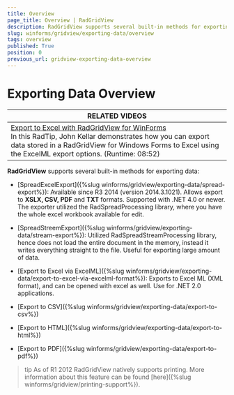 ```yaml
---
title: Overview
page_title: Overview | RadGridView
description: RadGridView supports several built-in methods for exporting data and they are listed in this article.
slug: winforms/gridview/exporting-data/overview
tags: overview
published: True
position: 0
previous_url: gridview-exporting-data-overview
---
```


# Exporting Data Overview

|RELATED VIDEOS|
| ------ |
|[Export to Excel with RadGridView for WinForms](http://www.telerik.com/videos/winforms/export-to-excel-with-radgridview-for-winforms)<br>In this RadTip, John Kellar demonstrates how you can export data stored in a RadGridView for Windows Forms to Excel using the ExcelML export options. (Runtime: 08:52)|

__RadGridView__ supports several built-in methods for exporting data:

* [SpreadExcelExport]({%slug winforms/gridview/exporting-data/spread-export%}): Available since R3 2014 (version 2014.3.1021). Allows export to __XSLX, CSV, PDF__ and __TXT__ formats. Supported with .NET 4.0 or newer. The exporter utilized the RadSpreadProcessing library, where you have the whole excel workbook available for edit.

* [SpreadStreemExport]({%slug winforms/gridview/exporting-data/stream-export%}): Utilized RadSpreadStreamProcessing library, hence does not load the entire document in the memory, instead it writes everything straight to the file. Useful for exporting large amount of data. 

* [Export to Excel via ExcelML]({%slug winforms/gridview/exporting-data/export-to-excel-via-excelml-format%}): Exports to Excel ML (XML format), and can be opened with excel as well. Use for .NET 2.0 applications.  

* [Export to CSV]({%slug winforms/gridview/exporting-data/export-to-csv%})

* [Export to HTML]({%slug winforms/gridview/exporting-data/export-to-html%})

* [Export to PDF]({%slug winforms/gridview/exporting-data/export-to-pdf%})


>tip As of R1 2012 RadGridView natively supports printing. More information about this feature can be found [here]({%slug winforms/gridview/printing-support%}).
>



